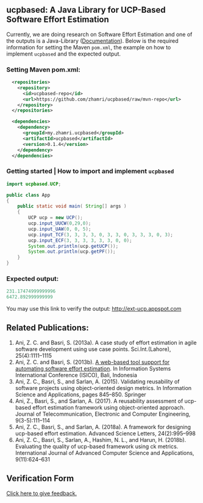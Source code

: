 ## ucpbased: A Java Library for UCP-Based Software Effort Estimation
Currently, we are doing research on Software Effort Estimation and one of the outputs is a Java-Library ([Documentation](https://zhamri.github.io/ucpbased-javadoc/index.html)).
Below is the required information for setting the Maven `pom.xml`, the example on how to implement `ucpbased` and 
the expected output.

### Setting Maven pom.xml:

```xml
  <repositories>
    <repository>
      <id>ucpbased-repo</id>
      <url>https://github.com/zhamri/ucpbased/raw/mvn-repo</url>
    </repository>
  </repositories>

  <dependencies>
    <dependency>
      <groupId>my.zhamri.ucpbased</groupId>
      <artifactId>ucpbased</artifactId>
      <version>0.1.4</version>
    </dependency>
  </dependencies>
```

### Getting started | How to import and implement `ucpbased`
```java
import ucpbased.UCP;

public class App 
{
    public static void main( String[] args )
    {
        UCP ucp = new UCP();
        ucp.input_UUCW(0,29,0);
        ucp.input_UAW(0, 0, 5);
        ucp.input_TCF(3, 3, 3, 3, 0, 3, 3, 0, 3, 3, 3, 0, 3);
        ucp.input_ECF(3, 3, 3, 3, 3, 3, 0, 0);
        System.out.println(ucp.getUCP());
        System.out.println(ucp.getPF());
    }
}
```

### Expected output:

```java
231.17474999999996
6472.892999999999
```
You may use this link to verify the output: http://ext-ucp.appspot.com

## Related Publications:

1. Ani, Z. C. and Basri, S. (2013a). A case study of effort estimation in agile software development using use case points. Sci.Int.(Lahore), 25(4):1111–1115
2. Ani, Z. C. and Basri, S. (2013b). [A web-based tool support for automating software effort estimation](https://www.semanticscholar.org/paper/A-Web-Based-Tool-Support-for-Automating-Software-Ani-Basri/76f55136374f5bfbcf95dc9115f04cb07251e2bb?p2df). In Information Systems International Conference (ISICO), Bali, Indonesia
3. Ani, Z. C., Basri, S., and Sarlan, A. (2015). Validating reusability of software projects using object-oriented design metrics. In Information Science and Applications, pages 845–850. Springer
4. Ani, Z., Basri, S., and Sarlan, A. (2017). A reusability assessment of ucp-based effort estimation framework using object-oriented approach. Journal of Telecommunication, Electronic and Computer Engineering, 9(3-5):111–114
5. Ani, Z. C., Basri, S., and Sarlan, A. (2018a). A framework for designing ucp-based effort estimation. Advanced Science Letters, 24(2):995–998
6. Ani, Z. C., Basri, S., Sarlan, A., Hashim, N. L., and Harun, H. (2018b). Evaluating the quality of ucp-based framework using ck metrics. International Journal of Advanced Computer Science and Applications, 9(11):624–631

## Verification Form
[Click here to give feedback.](https://bit.ly/ucpbased-survey)

